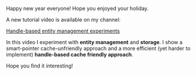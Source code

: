Happy new year everyone! Hope you enjoyed your holiday.

A new tutorial video is available on my channel:

[Handle-based entity management experiments](https://www.youtube.com/watch?v=_-KSlhppzNE&list=UU1XihgHdkNOQd5IBHnIZWbA)

In this video I experiment with **entity management** and **storage**. 
I show a smart-pointer cache-unfriendly approach and a more efficient (yet harder to implement) **handle-based cache friendly approach**. 

Hope you find it interesting!﻿

